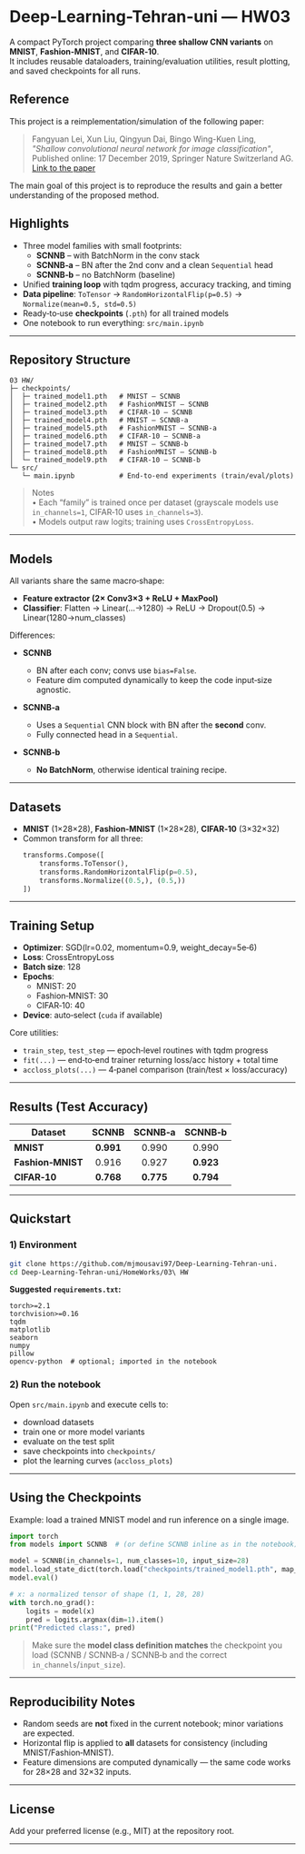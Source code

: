 # Deep-Learning-Tehran-uni — HW03

A compact PyTorch project comparing **three shallow CNN variants** on **MNIST**, **Fashion‑MNIST**, and **CIFAR‑10**.  
It includes reusable dataloaders, training/evaluation utilities, result plotting, and saved checkpoints for all runs.
## Reference

This project is a reimplementation/simulation of the following paper:

> Fangyuan Lei, Xun Liu, Qingyun Dai, Bingo Wing-Kuen Ling,  
> *"Shallow convolutional neural network for image classification"*,  
> Published online: 17 December 2019, Springer Nature Switzerland AG.  
> [Link to the paper](https://scispace.com/pdf/shallow-convolutional-neural-network-for-image-8twgtut756.pdf)

The main goal of this project is to reproduce the results and gain a better understanding of the proposed method.

## Highlights

- Three model families with small footprints:
  - **SCNNB** – with BatchNorm in the conv stack  
  - **SCNNB‑a** – BN after the 2nd conv and a clean `Sequential` head  
  - **SCNNB‑b** – no BatchNorm (baseline)
- Unified **training loop** with tqdm progress, accuracy tracking, and timing
- **Data pipeline**: `ToTensor` → `RandomHorizontalFlip(p=0.5)` → `Normalize(mean=0.5, std=0.5)`
- Ready‑to‑use **checkpoints** (`.pth`) for all trained models
- One notebook to run everything: `src/main.ipynb`

---

## Repository Structure

```
03 HW/
├─ checkpoints/
│  ├─ trained_model1.pth   # MNIST — SCNNB
│  ├─ trained_model2.pth   # FashionMNIST — SCNNB
│  ├─ trained_model3.pth   # CIFAR-10 — SCNNB
│  ├─ trained_model4.pth   # MNIST — SCNNB-a
│  ├─ trained_model5.pth   # FashionMNIST — SCNNB-a
│  ├─ trained_model6.pth   # CIFAR-10 — SCNNB-a
│  ├─ trained_model7.pth   # MNIST — SCNNB-b
│  ├─ trained_model8.pth   # FashionMNIST — SCNNB-b
│  └─ trained_model9.pth   # CIFAR-10 — SCNNB-b
└─ src/
   └─ main.ipynb           # End-to-end experiments (train/eval/plots)
```

> Notes  
> • Each “family” is trained once per dataset (grayscale models use `in_channels=1`, CIFAR‑10 uses `in_channels=3`).  
> • Models output raw logits; training uses `CrossEntropyLoss`.

---

## Models

All variants share the same macro‑shape:

- **Feature extractor (2× Conv3×3 + ReLU + MaxPool)**  
- **Classifier**: Flatten → Linear(…→1280) → ReLU → Dropout(0.5) → Linear(1280→num_classes)

Differences:

- **SCNNB**  
  - BN after each conv; convs use `bias=False`.  
  - Feature dim computed dynamically to keep the code input‑size agnostic.

- **SCNNB‑a**  
  - Uses a `Sequential` CNN block with BN after the **second** conv.  
  - Fully connected head in a `Sequential`.

- **SCNNB‑b**  
  - **No BatchNorm**, otherwise identical training recipe.

---

## Datasets

- **MNIST** (1×28×28), **Fashion‑MNIST** (1×28×28), **CIFAR‑10** (3×32×32)  
- Common transform for all three:
  ```python
  transforms.Compose([
      transforms.ToTensor(),
      transforms.RandomHorizontalFlip(p=0.5),
      transforms.Normalize((0.5,), (0.5,))
  ])
  ```

---

## Training Setup

- **Optimizer**: SGD(lr=0.02, momentum=0.9, weight_decay=5e‑6)  
- **Loss**: CrossEntropyLoss  
- **Batch size**: 128  
- **Epochs**:  
  - MNIST: 20  
  - Fashion‑MNIST: 30  
  - CIFAR‑10: 40  
- **Device**: auto‑select (`cuda` if available)

Core utilities:

- `train_step`, `test_step` — epoch‑level routines with tqdm progress
- `fit(...)` — end‑to‑end trainer returning loss/acc history + total time
- `accloss_plots(...)` — 4‑panel comparison (train/test × loss/accuracy)

---

## Results (Test Accuracy)

| Dataset        | SCNNB | SCNNB‑a | SCNNB‑b |
|----------------|:-----:|:-------:|:-------:|
| **MNIST**      | **0.991** | 0.990 | 0.990 |
| **Fashion‑MNIST** | 0.916 | 0.927 | **0.923** |
| **CIFAR‑10**   | **0.768** | **0.775** | **0.794**|


---

## Quickstart

### 1) Environment

```bash
git clone https://github.com/mjmousavi97/Deep-Learning-Tehran-uni.
cd Deep-Learning-Tehran-uni/HomeWorks/03\ HW

```

**Suggested `requirements.txt`:**
```
torch>=2.1
torchvision>=0.16
tqdm
matplotlib
seaborn
numpy
pillow
opencv-python  # optional; imported in the notebook
```

### 2) Run the notebook

Open `src/main.ipynb` and execute cells to:
- download datasets
- train one or more model variants
- evaluate on the test split
- save checkpoints into `checkpoints/`
- plot the learning curves (`accloss_plots`)

---

## Using the Checkpoints

Example: load a trained MNIST model and run inference on a single image.

```python
import torch
from models import SCNNB  # (or define SCNNB inline as in the notebook)

model = SCNNB(in_channels=1, num_classes=10, input_size=28)
model.load_state_dict(torch.load("checkpoints/trained_model1.pth", map_location="cpu"))
model.eval()

# x: a normalized tensor of shape (1, 1, 28, 28)
with torch.no_grad():
    logits = model(x)
    pred = logits.argmax(dim=1).item()
print("Predicted class:", pred)
```

> Make sure the **model class definition matches** the checkpoint you load (SCNNB / SCNNB‑a / SCNNB‑b and the correct `in_channels`/`input_size`).

---

## Reproducibility Notes

- Random seeds are **not** fixed in the current notebook; minor variations are expected.  
- Horizontal flip is applied to **all** datasets for consistency (including MNIST/Fashion‑MNIST).  
- Feature dimensions are computed dynamically — the same code works for 28×28 and 32×32 inputs.

---

## License

Add your preferred license (e.g., MIT) at the repository root.

---

